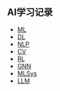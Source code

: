 ## AI学习记录 
- [ML](https://github.com/YYWSHU/CS-/tree/main/AI-Basic-Kownledge/Machine%20Learning)
- [DL]()
- [NLP]()
- [CV]()
- [RL](https://github.com/YYWSHU/CS-/blob/main/AI-Basic-Kownledge/Reinforcement%20Learning/README.md)
- [GNN]()
- [MLSys]()
- [LLM]()
